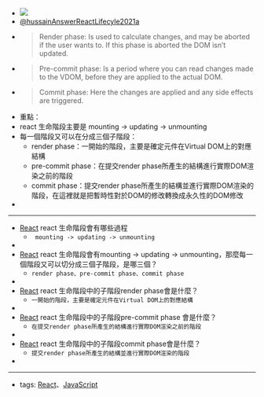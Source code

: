 - ![](https://res.cloudinary.com/dqfxgtyoi/image/upload/v1660833335/blog/react/life-cycle/life-cycle-react_wzmir9.jpg)
- [@hussainAnswerReactLifecyle2021a](<@hussainAnswerReactLifecyle2021a.md>)
- > Render phase: Is used to calculate changes, and may be aborted if the user wants to. If this phase is aborted the DOM isn’t updated.
- > Pre-commit phase: Is a period where you can read changes made to the VDOM, before they are applied to the actual DOM.
- > Commit phase: Here the changes are applied and any side effects are triggered.
- 重點：
- react 生命階段主要是 mounting -> updating -> unmounting
- 每一個階段又可以在分成三個子階段：
    - render phase：一開始的階段，主要是確定元件在Virtual DOM上的對應結構
    - pre-commit phase：在提交render phase所產生的結構進行實際DOM渲染之前的階段
    - commit phase：提交render phase所產生的結構並進行實際DOM渲染的階段，在這裡就是把暫時性對於DOM的修改轉換成永久性的DOM修改
- 
- ---
- [React](<React.md>) react 生命階段會有哪些過程 
    -  ` mounting -> updating -> unmounting`
- 
- [React](<React.md>) react 生命階段會有mounting -> updating -> unmounting，那麼每一個階段又可以切分成三個子階段，是哪三個？
    -  `render phase、pre-commit phase、commit phase`
- 
- [React](<React.md>) react 生命階段中的子階段render phase會是什麼？ 
    -  `一開始的階段，主要是確定元件在Virtual DOM上的對應結構`
- 
- [React](<React.md>) react 生命階段中的子階段pre-commit phase 會是什麼？
    -  `在提交render phase所產生的結構進行實際DOM渲染之前的階段`
- 
- [React](<React.md>) react 生命階段中的子階段commit phase會是什麼？ 
    -  `提交render phase所產生的結構並進行實際DOM渲染的階段`
- 
- ---
- tags: [React](<React.md>)、[JavaScript](<JavaScript.md>)
